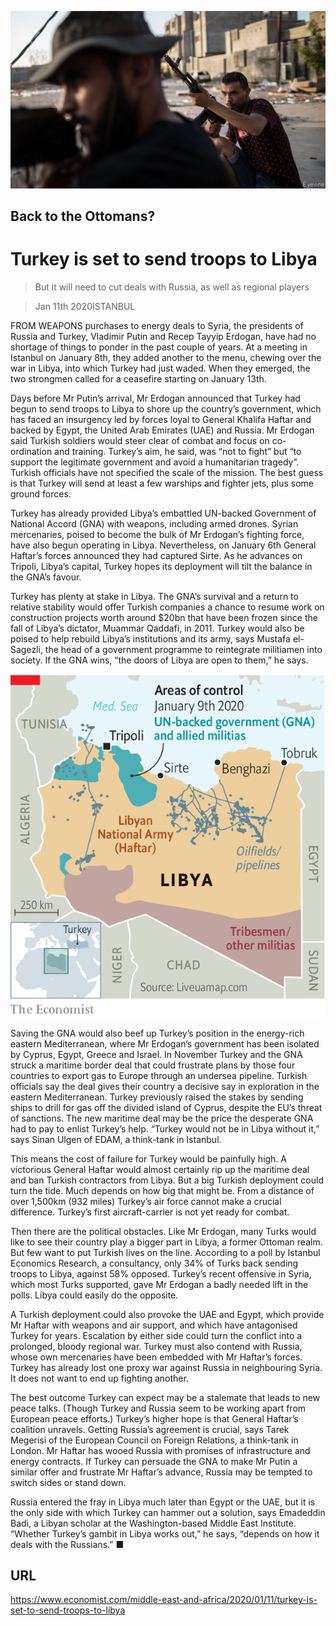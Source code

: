 ![](./images/20200111_MAP503.jpg)

## Back to the Ottomans?

# Turkey is set to send troops to Libya

> But it will need to cut deals with Russia, as well as regional players

> Jan 11th 2020ISTANBUL

FROM WEAPONS purchases to energy deals to Syria, the presidents of Russia and Turkey, Vladimir Putin and Recep Tayyip Erdogan, have had no shortage of things to ponder in the past couple of years. At a meeting in Istanbul on January 8th, they added another to the menu, chewing over the war in Libya, into which Turkey had just waded. When they emerged, the two strongmen called for a ceasefire starting on January 13th.

Days before Mr Putin’s arrival, Mr Erdogan announced that Turkey had begun to send troops to Libya to shore up the country’s government, which has faced an insurgency led by forces loyal to General Khalifa Haftar and backed by Egypt, the United Arab Emirates (UAE) and Russia. Mr Erdogan said Turkish soldiers would steer clear of combat and focus on co-ordination and training. Turkey’s aim, he said, was “not to fight” but “to support the legitimate government and avoid a humanitarian tragedy”. Turkish officials have not specified the scale of the mission. The best guess is that Turkey will send at least a few warships and fighter jets, plus some ground forces.

Turkey has already provided Libya’s embattled UN-backed Government of National Accord (GNA) with weapons, including armed drones. Syrian mercenaries, poised to become the bulk of Mr Erdogan’s fighting force, have also begun operating in Libya. Nevertheless, on January 6th General Haftar’s forces announced they had captured Sirte. As he advances on Tripoli, Libya’s capital, Turkey hopes its deployment will tilt the balance in the GNA’s favour.

Turkey has plenty at stake in Libya. The GNA’s survival and a return to relative stability would offer Turkish companies a chance to resume work on construction projects worth around $20bn that have been frozen since the fall of Libya’s dictator, Muammar Qaddafi, in 2011. Turkey would also be poised to help rebuild Libya’s institutions and its army, says Mustafa el-Sagezli, the head of a government programme to reintegrate militiamen into society. If the GNA wins, “the doors of Libya are open to them,” he says.

![](./images/20200111_MAM916.png)

Saving the GNA would also beef up Turkey’s position in the energy-rich eastern Mediterranean, where Mr Erdogan’s government has been isolated by Cyprus, Egypt, Greece and Israel. In November Turkey and the GNA struck a maritime border deal that could frustrate plans by those four countries to export gas to Europe through an undersea pipeline. Turkish officials say the deal gives their country a decisive say in exploration in the eastern Mediterranean. Turkey previously raised the stakes by sending ships to drill for gas off the divided island of Cyprus, despite the EU’s threat of sanctions. The new maritime deal may be the price the desperate GNA had to pay to enlist Turkey’s help. “Turkey would not be in Libya without it,” says Sinan Ulgen of EDAM, a think-tank in Istanbul.

This means the cost of failure for Turkey would be painfully high. A victorious General Haftar would almost certainly rip up the maritime deal and ban Turkish contractors from Libya. But a big Turkish deployment could turn the tide. Much depends on how big that might be. From a distance of over 1,500km (932 miles) Turkey’s air force cannot make a crucial difference. Turkey’s first aircraft-carrier is not yet ready for combat.

Then there are the political obstacles. Like Mr Erdogan, many Turks would like to see their country play a bigger part in Libya, a former Ottoman realm. But few want to put Turkish lives on the line. According to a poll by Istanbul Economics Research, a consultancy, only 34% of Turks back sending troops to Libya, against 58% opposed. Turkey’s recent offensive in Syria, which most Turks supported, gave Mr Erdogan a badly needed lift in the polls. Libya could easily do the opposite.

A Turkish deployment could also provoke the UAE and Egypt, which provide Mr Haftar with weapons and air support, and which have antagonised Turkey for years. Escalation by either side could turn the conflict into a prolonged, bloody regional war. Turkey must also contend with Russia, whose own mercenaries have been embedded with Mr Haftar’s forces. Turkey has already lost one proxy war against Russia in neighbouring Syria. It does not want to end up fighting another.

The best outcome Turkey can expect may be a stalemate that leads to new peace talks. (Though Turkey and Russia seem to be working apart from European peace efforts.) Turkey’s higher hope is that General Haftar’s coalition unravels. Getting Russia’s agreement is crucial, says Tarek Megerisi of the European Council on Foreign Relations, a think-tank in London. Mr Haftar has wooed Russia with promises of infrastructure and energy contracts. If Turkey can persuade the GNA to make Mr Putin a similar offer and frustrate Mr Haftar’s advance, Russia may be tempted to switch sides or stand down.

Russia entered the fray in Libya much later than Egypt or the UAE, but it is the only side with which Turkey can hammer out a solution, says Emadeddin Badi, a Libyan scholar at the Washington-based Middle East Institute. “Whether Turkey’s gambit in Libya works out,” he says, “depends on how it deals with the Russians.” ■

## URL

https://www.economist.com/middle-east-and-africa/2020/01/11/turkey-is-set-to-send-troops-to-libya
